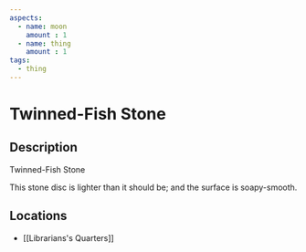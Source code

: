 ```yaml
---
aspects: 
  - name: moon
    amount : 1
  - name: thing
    amount : 1
tags:
  - thing
---
```


# Twinned-Fish Stone

## Description
Twinned-Fish Stone

This stone disc is lighter than it should be; and the surface is soapy-smooth.
## Locations
- [[Librarians's Quarters]]